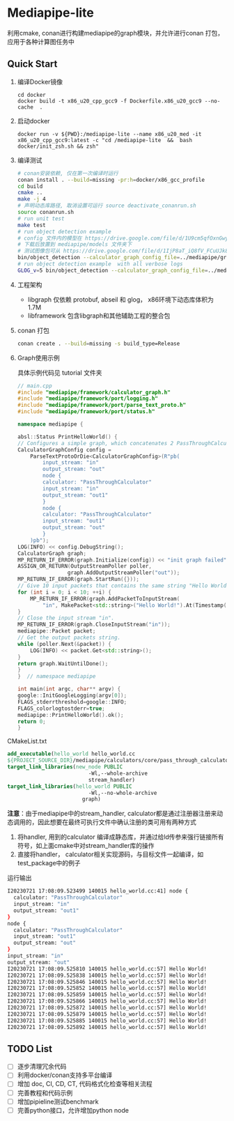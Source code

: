 # Mediapipe-lite
利用cmake, conan进行构建mediapipe的graph模块，并允许进行conan 打包，应用于各种计算图任务中

## Quick Start
1. 编译Docker镜像 
    ```
    cd docker 
    docker build -t x86_u20_cpp_gcc9 -f Dockerfile.x86_u20_gcc9 --no-cache  .
    ```

2. 启动docker
    ```
    docker run -v ${PWD}:/mediapipe-lite --name x86_u20_med -it x86_u20_cpp_gcc9:latest -c "cd /mediapipe-lite  &&  bash docker/init_zsh.sh && zsh"
    ```
3. 编译测试
    ```bash
    # conan安装依赖, 仅在第一次编译时运行
    conan install . --build=missing -pr:h=docker/x86_gcc_profile
    cd build
    cmake ..
    make -j 4
    # 声明动态库路径, 取消设置可运行 source deactivate_conanrun.sh
    source conanrun.sh
    # run unit test
    make test
    # run object detection example 
    # config 文件内的模型在 https://drive.google.com/file/d/1U9cm5qfOxnGwyB6ypJjYvB6OeOjLZqpC/view?usp=drive_link
    # 下载后放置到 mediapipe/models 文件夹下
    # 测试图像包可从 https://drive.google.com/file/d/1IjP8aT_iQ8fV_FCuUJk8TH3_e1X2Y_3Q/view?usp=drive_link 下载
    bin/object_detection --calculator_graph_config_file=../mediapipe/graphs/object_detection/object_detection_desktop_live.pbtxt --input_video_path=$IMAGE_DIR  --output_video_path=$OUTPUT_DIR
    # run object detection example  with all verbose logs
    GLOG_v=5 bin/object_detection --calculator_graph_config_file=../mediapipe/graphs/object_detection/object_detection_desktop_live.pbtxt --input_video_path=$IMAGE_DIR  --output_video_path=$OUTPUT_DIR
    ```
4. 工程架构
    * libgraph 仅依赖 protobuf, abseil 和 glog， x86环境下动态库体积为1.7M
    * libframework 包含libgraph和其他辅助工程的整合包  
5. conan 打包
    ```bash 
    conan create . --build=missing -s build_type=Release
    ```
6. Graph使用示例
    
    具体示例代码见 tutorial 文件夹

    ```cpp
    // main.cpp
    #include "mediapipe/framework/calculator_graph.h"
    #include "mediapipe/framework/port/logging.h"
    #include "mediapipe/framework/port/parse_text_proto.h"
    #include "mediapipe/framework/port/status.h"

    namespace mediapipe {

    absl::Status PrintHelloWorld() {
    // Configures a simple graph, which concatenates 2 PassThroughCalculators.
    CalculatorGraphConfig config =
        ParseTextProtoOrDie<CalculatorGraphConfig>(R"pb(
            input_stream: "in"
            output_stream: "out"
            node {
            calculator: "PassThroughCalculator"
            input_stream: "in"
            output_stream: "out1"
            }
            node {
            calculator: "PassThroughCalculator"
            input_stream: "out1"
            output_stream: "out"
            }
        )pb");
    LOG(INFO) << config.DebugString();
    CalculatorGraph graph;
    MP_RETURN_IF_ERROR(graph.Initialize(config)) << "init graph failed";
    ASSIGN_OR_RETURN(OutputStreamPoller poller,
                    graph.AddOutputStreamPoller("out"));
    MP_RETURN_IF_ERROR(graph.StartRun({}));
    // Give 10 input packets that contains the same string "Hello World!".
    for (int i = 0; i < 10; ++i) {
        MP_RETURN_IF_ERROR(graph.AddPacketToInputStream(
            "in", MakePacket<std::string>("Hello World!").At(Timestamp(i))));
    }
    // Close the input stream "in".
    MP_RETURN_IF_ERROR(graph.CloseInputStream("in"));
    mediapipe::Packet packet;
    // Get the output packets string.
    while (poller.Next(&packet)) {
        LOG(INFO) << packet.Get<std::string>();
    }
    return graph.WaitUntilDone();
    }
    }  // namespace mediapipe

    int main(int argc, char** argv) {
    google::InitGoogleLogging(argv[0]);
    FLAGS_stderrthreshold=google::INFO;
    FLAGS_colorlogtostderr=true;
    mediapipe::PrintHelloWorld().ok();
    return 0;
    }
    ```
CMakeList.txt

```cmake
add_executable(hello_world hello_world.cc
${PROJECT_SOURCE_DIR}/mediapipe/calculators/core/pass_through_calculator.cc)
target_link_libraries(new_node PUBLIC 
                          -Wl,--whole-archive 
                          stream_handler)
target_link_libraries(hello_world PUBLIC 
                          -Wl,--no-whole-archive 
                        graph)
```
**注意**：由于mediapipe中的stream_handler, calculator都是通过注册器注册来动态调用的，因此想要在最终可执行文件中确认注册的类可用有两种方式

1. 将handler, 用到的calculator 编译成静态库，并通过给ld传参来强行链接所有符号，如上面cmake中对stream_handler库的操作
2. 直接将handler， calculator相关实现源码，与目标文件一起编译，如test_package中的例子

运行输出
```bash
I20230721 17:08:09.523499 140015 hello_world.cc:41] node {
  calculator: "PassThroughCalculator"
  input_stream: "in"
  output_stream: "out1"
}
node {
  calculator: "PassThroughCalculator"
  input_stream: "out1"
  output_stream: "out"
}
input_stream: "in"
output_stream: "out"
I20230721 17:08:09.525810 140015 hello_world.cc:57] Hello World!
I20230721 17:08:09.525838 140015 hello_world.cc:57] Hello World!
I20230721 17:08:09.525846 140015 hello_world.cc:57] Hello World!
I20230721 17:08:09.525852 140015 hello_world.cc:57] Hello World!
I20230721 17:08:09.525859 140015 hello_world.cc:57] Hello World!
I20230721 17:08:09.525866 140015 hello_world.cc:57] Hello World!
I20230721 17:08:09.525872 140015 hello_world.cc:57] Hello World!
I20230721 17:08:09.525879 140015 hello_world.cc:57] Hello World!
I20230721 17:08:09.525885 140015 hello_world.cc:57] Hello World!
I20230721 17:08:09.525892 140015 hello_world.cc:57] Hello World!
```
## TODO List
* [ ] 逐步清理冗余代码
* [ ] 利用docker/conan支持多平台编译
* [ ] 增加 doc, CI, CD, CT, 代码格式化检查等相关流程
* [ ] 完善教程和代码示例
* [ ] 增加pipieline测试benchmark
* [ ] 完善python接口，允许增加python node